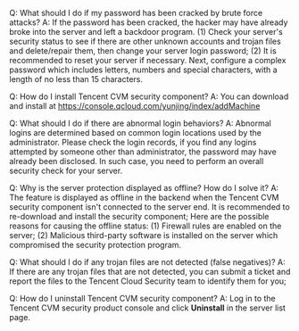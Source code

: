 Q: What should I do if my password has been cracked by brute force attacks?
A: If the password has been cracked, the hacker may have already broke into the server and left a backdoor program.
(1) Check your server's security status to see if there are other unknown accounts and trojan files and delete/repair them, then change your server login password;
(2) It is recommended to reset your server if necessary. Next, configure a complex password which includes letters, numbers and special characters, with a length of no less than 15 characters.

Q: How do I install Tencent CVM security component? 
A: You can download and install at https://console.qcloud.com/yunjing/index/addMachine

Q: What should I do if there are abnormal login behaviors?
A: Abnormal logins are determined based on common login locations used by the administrator. Please check the login records, if you find any logins attempted by someone other than administrator, the password may have already been disclosed. In such case, you need to perform an overall security check for your server.

Q: Why is the server protection displayed as offline? How do I solve it? 
A: The feature is displayed as offline in the backend when the Tencent CVM security component isn't connected to the server end. It is recommended to re-download and install the security component;
Here are the possible reasons for causing the offline status:
(1) Firewall rules are enabled on the server;
(2) Malicious third-party software is installed on the server which compromised the security protection program.

Q: What should I do if any trojan files are not detected (false negatives)?
A: If there are any trojan files that are not detected, you can submit a ticket and report the files to the Tencent Cloud Security team to identify them for you;

Q: How do I uninstall Tencent CVM security component?
A: Log in to the Tencent CVM security product console and click **Uninstall** in the server list page.

